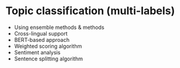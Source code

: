 # Topic classification (multi-labels)
* Using ensemble methods & methods
* Cross-lingual support
* BERT-based approach
* Weighted scoring algorithm
* Sentiment analysis
* Sentence splitting algorithm

